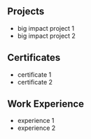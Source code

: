
## Projects
- big impact project 1
- big impact project 2
  
## Certificates
- certificate 1
- certificate 2
  
## Work Experience
- experience 1
- experience 2
  
  
